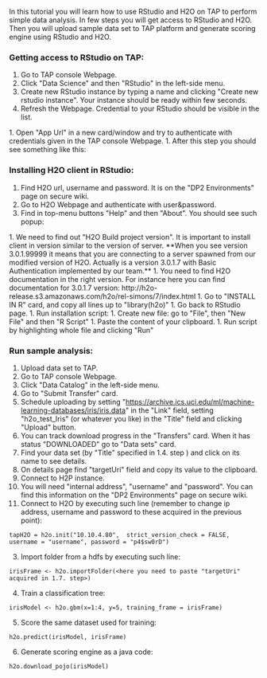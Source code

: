 In this tutorial you will learn how to use RStudio and H2O on TAP to perform simple data analysis. In few steps you will get access to RStudio and H2O. Then you will upload sample data set to TAP platform and generate scoring engine using RStudio and H2O.

### Getting access to RStudio on TAP:

1. Go to TAP console Webpage.
1. Click "Data Science" and then "RStudio" in the left-side menu.
1. Create new RStudio instance by typing a name and clicking "Create new rstudio instance". Your instance should be ready within few seconds.
1. Refresh the Webpage. Credential to your RStudio should be visible in the list.
<TODO image>
1. Open "App Url" in a new card/window and try to authenticate with credentials given in the TAP console Webpage.
<TODO image>
1. After this step you should see something like this:
<TODO image>

### Installing H2O client in RStudio:

1. Find H2O url, username and password. It is on the "DP2 Environments" page on secure wiki.
1. Go to H2O Webpage and authenticate with user&password.
1. Find in top-menu buttons "Help" and then "About". You should see such popup:
<TODO image>
1. We need to find out "H2O Build project version". It is important to install client in version similar to the version of server.
**When you see version 3.0.1.99999 it means that you are connecting to a server spawned from our modified version of H2O. Actually is a version 3.0.1.7 with Basic Authentication implemented by our team.**
1. You need to find H2O documentation in the right version. For instance here you can find documentation for 3.0.1.7 version: http://h2o-release.s3.amazonaws.com/h2o/rel-simons/7/index.html
1. Go to "INSTALL IN R" card, and copy all lines up to "library(h2o)"
1. Go back to RStudio page.
1. Run installation script:
  1. Create new file: go to "File", then "New File" and then "R Script"
  1. Paste the content of your clipboard.
  1. Run script by highlighting whole file and clicking "Run"
<image>

### Run sample analysis:

1. Upload data set to TAP.
  1. Go to TAP console Webpage.
  1. Click "Data Catalog" in the left-side menu.
  1. Go to "Submit Transfer" card.
  1. Schedule uploading by setting "https://archive.ics.uci.edu/ml/machine-learning-databases/iris/iris.data" in the "Link" field, setting "h2o_test_Iris" (or whatever you like) in the "Title" field and clicking "Upload" button.
  1. You can track download progress in the "Transfers" card. When it has status "DOWNLOADED" go to "Data sets" card.
  1. Find your data set (by "Title" specified in 1.4. step ) and click on its name to see details.
  1. On details page find "targetUri" field and copy its value to the clipboard.
2. Connect to H2P instance. 
  1. You will need "internal address", "username" and "password". You can find this information on the "DP2 Environments" page on secure wiki.
  1. Connect to H2O by executing such line (remember to change ip address, username and password to these acquired in the previous point):
  ```
  tapH2O = h2o.init("10.10.4.80",  strict_version_check = FALSE, username = "username", password = "p4$sw0rD")
  ```
3. Import folder from a hdfs by executing such line:
```
irisFrame <- h2o.importFolder(<here you need to paste "targetUri" acquired in 1.7. step>)
```
4. Train a classification tree:
```
irisModel <- h2o.gbm(x=1:4, y=5, training_frame = irisFrame)
```
5. Score the same dataset used for training:
```
h2o.predict(irisModel, irisFrame)
```
6. Generate scoring engine as a java code:
```
h2o.download_pojo(irisModel)
```

